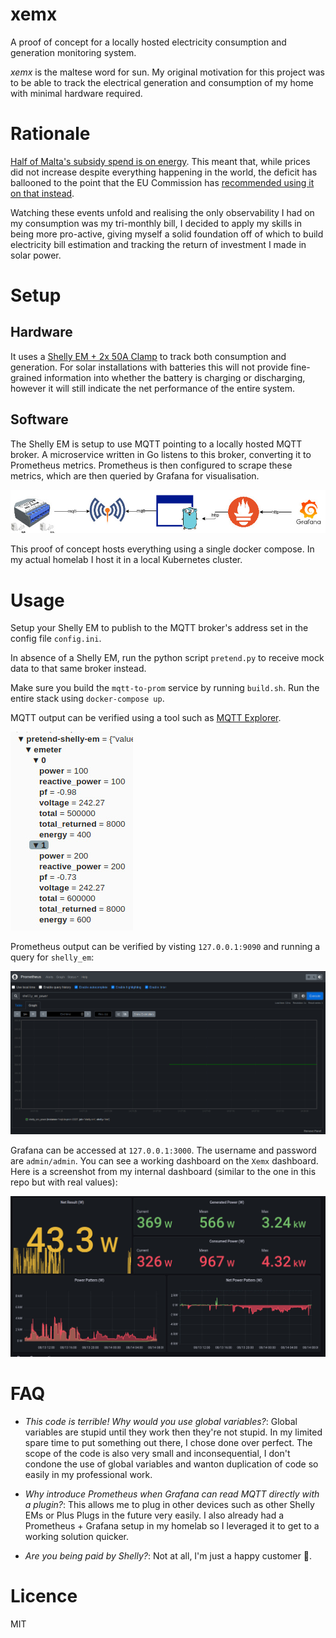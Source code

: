 # xemx

A proof of concept for a locally hosted electricity consumption and generation monitoring system.

_xemx_ is the maltese word for sun. My original motivation for this project was to be able to track the electrical generation and consumption of my home with minimal hardware required.

# Rationale

[Half of Malta's subsidy spend is on energy](https://www.maltatoday.com.mt/news/national/123554/energy_support_equal_to_half_of_maltas_subsidy_spenda). This meant that, while prices did not increase despite everything happening in the world, the deficit has ballooned to the point that the EU Commission has [recommended using it on that instead](https://timesofmalta.com/articles/view/european-council-tells-malta-wind-energy-support-measures.1033652).

Watching these events unfold and realising the only observability I had on my consumption was my tri-monthly bill, I decided to apply my skills in being more pro-active, giving myself a solid foundation off of which to build electricity bill estimation and tracking the return of investment I made in solar power.

# Setup

## Hardware

It uses a [Shelly EM + 2x 50A Clamp](https://www.shelly.com/en/products/shop/shelly-em-120a/shelly-em-2x-50a) to track both consumption and generation. For solar installations with batteries this will not provide fine-grained information into whether the battery is charging or discharging, however it will still indicate the net performance of the entire system.

## Software

The Shelly EM is setup to use MQTT pointing to a locally hosted MQTT broker. A microservice written in Go listens to this broker, converting it to Prometheus metrics. Prometheus is then configured to scrape these metrics, which are then queried by Grafana for visualisation.

![Architecture of the system](https://github.com/simonamdev/xemx/blob/main/architecture.jpg)

This proof of concept hosts everything using a single docker compose. In my actual homelab I host it in a local Kubernetes cluster.

# Usage

Setup your Shelly EM to publish to the MQTT broker's address set in the config file `config.ini`.

In absence of a Shelly EM, run the python script `pretend.py` to receive mock data to that same broker instead.

Make sure you build the `mqtt-to-prom` service by running `build.sh`. Run the entire stack using `docker-compose up`.

MQTT output can be verified using a tool such as [MQTT Explorer](https://github.com/thomasnordquist/MQTT-Explorer).

![MQTT Explorer output](https://github.com/simonamdev/xemx/blob/main/mqtt.jpg)

Prometheus output can be verified by visting `127.0.0.1:9090` and running a query for `shelly_em`:

![Prometheus output](https://github.com/simonamdev/xemx/blob/main/prom.jpg)

Grafana can be accessed at `127.0.0.1:3000`. The username and password are `admin/admin`. You can see a working dashboard on the `Xemx` dashboard.
Here is a screenshot from my internal dashboard (similar to the one in this repo but with real values):

![Grafana Dashboard](https://github.com/simonamdev/xemx/blob/main/dash.jpg)

# FAQ

* _This code is terrible! Why would you use global variables?_: Global variables are stupid until they work then they're not stupid. In my limited spare time to put something out there, I chose done over perfect. The scope of the code is also very small and inconsequential, I don't condone the use of global variables and wanton duplication of code so easily in my professional work.

* _Why introduce Prometheus when Grafana can read MQTT directly with a plugin?_: This allows me to plug in other devices such as other Shelly EMs or Plus Plugs in the future very easily. I also already had a Prometheus + Grafana setup in my homelab so I leveraged it to get to a working solution quicker.

* _Are you being paid by Shelly?_: Not at all, I'm just a happy customer 🙂.

# Licence

MIT